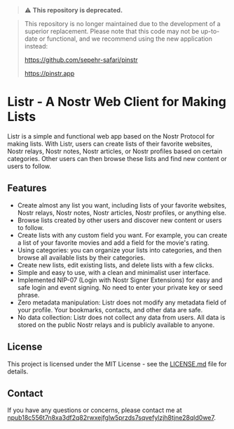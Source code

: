 > :warning: **This repository is deprecated.** 

> This repository is no longer maintained due to the development of a superior replacement. Please note that this code may not be up-to-date or functional, and we recommend using the new application instead:
>
> https://github.com/sepehr-safari/pinstr
> 
> https://pinstr.app
>

# Listr - A Nostr Web Client for Making Lists

Listr is a simple and functional web app based on the Nostr Protocol for making lists. With Listr, users can create lists of their favorite websites, Nostr relays, Nostr notes, Nostr articles, or Nostr profiles based on certain categories. Other users can then browse these lists and find new content or users to follow.

## Features

- Create almost any list you want, including lists of your favorite websites, Nostr relays, Nostr notes, Nostr articles, Nostr profiles, or anything else.
- Browse lists created by other users and discover new content or users to follow.
- Create lists with any custom field you want. For example, you can create a list of your favorite movies and add a field for the movie's rating.
- Using categories: you can organize your lists into categories, and then browse all available lists by their categories.
- Create new lists, edit existing lists, and delete lists with a few clicks.
- Simple and easy to use, with a clean and minimalist user interface.
- Implemented NIP-07 (Login with Nostr Signer Extensions) for easy and safe login and event signing. No need to enter your private key or seed phrase.
- Zero metadata manipulation: Listr does not modify any metadata field of your profile. Your bookmarks, contacts, and other data are safe.
- No data collection: Listr does not collect any data from users. All data is stored on the public Nostr relays and is publicly available to anyone.

## License

This project is licensed under the MIT License - see the [LICENSE.md](https://github.com/sepehr-safari/listr/blob/master/LICENSE.md) file for details.

## Contact

If you have any questions or concerns, please contact me at [npub18c556t7n8xa3df2q82rwxejfglw5przds7sqvefylzjh8tjne28qld0we7](https://www.nostribe.com/profile/npub18c556t7n8xa3df2q82rwxejfglw5przds7sqvefylzjh8tjne28qld0we7).
